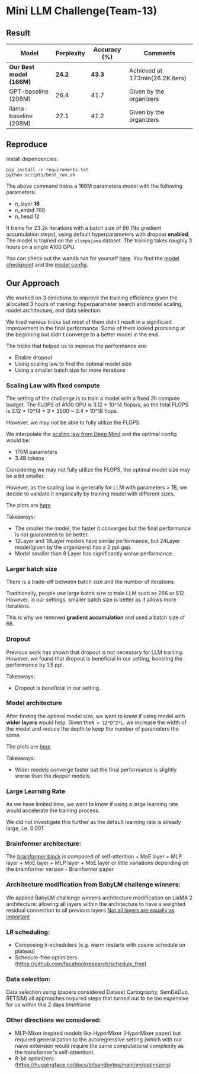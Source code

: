 # Mini LLM Challenge(Team-13)


## Result

| Model                     | Perplexity | Accuracy (%)   | Comments                       |
|---------------------------|------------|----------------|--------------------------------|
| **Our Best model (166M)** | **24.2**   | **43.3**       | Achieved at 173min(26.2K iters) |
| GPT-baseline (208M)       | 26.4       | 41.7           | Given by the organizers        |
| llama-baseline (208M)     | 27.1       | 41.2           | Given by the organizers        |



## Reproduce 

Install dependencies: 

```
pip install -r requirements.txt
python scripts/best_run.sh
```

The above command trains a 166M parameters model with the following parameters:
- n_layer **18**
- n_embd 768 
- n_head 12

It trains for 23.2k iterations with a batch size of 66 (No gradient accumulation steps), using default hyperparameters with dropout **enabled**. 
The model is trained on the `slimpajama` dataset. 
The training takes roughly 3 hours on a single A100 GPU.

You can check out the wandb run for yourself [here](https://api.wandb.ai/links/lauzhack-llm/udvei49j).
You find the [model checkpoint](https://drive.google.com/file/d/1Byj1gQRN-Lf2XqFmvCQMiNA_4aTjmDkO/view?usp=sharing) and the [model config](assets/best_run_summary_config.json). 

## Our Approach

We worked on 3 directions to improve the training efficiency given the allocated 3 hours of training: hyperparameter search and model scaling, model architecture, and data selection. 

We tried various tricks but most of them didn't result in a significant improvement in the final performance.
Some of them looked promising at the beginning but didn't converge to a better model in the end.

The tricks that helped us to improve the performance are:
- Enable dropout
- Using scaling law to find the optimal model size
- Using a smaller batch size for more iterations

### Scaling Law with fixed compute

The setting of the challenge is to train a model with a fixed 3h compute budget.
The FLOPS of A100 GPU is 3.12 * 10^14 flops/s, so the total FLOPS is 3.12 * 10^14 * 3 * 3600 ~ 3.4 * 10^18 flops.

However, we may not be able to fully utilize the FLOPS

We interpolate the [scaling law from Deep Mind](https://arxiv.org/pdf/2203.15556.pdf) and the optimal config would be:
- 170M parameters
- 3.4B tokens

Considering we may not fully utilize the FLOPS, the optimal model size may be a bit smaller.

However, as the scaling law is generally for LLM with parameters > 1B, we decide to validate it empirically by training model with different sizes.

The plots are [here](https://api.wandb.ai/links/lauzhack-llm/df512dsi)

Takeaways:
- The smaller the model, the faster it converges but the final performance is not guaranteed to be better.
- 12Layer and 18Layer models have similar performance, but 24Layer model(given by the organizers) has a 2 ppl gap.
- Model smaller than 8 Layer has significantly worse performance.
  
### Larger batch size

There is a trade-off between batch size and the number of iterations.

Traditionally, people use large batch size to train LLM such as 256 or 512. 
However, in our settings, smaller batch size is better as it allows more iterations.

This is why we removed **gradient accumulation** and used a batch size of 66.

### Dropout

Previous work has shown that dropout is not necessary for LLM training.
However, we found that dropout is beneficial in our setting, boosting the performance by 1.5 ppl.

Takeaways:
- Dropout is beneficial in our setting.

### Model architecture

After finding the optimal model size, we want to know if using model with **wider layers** would help.
Given the`N = 12*D^2*L`, we increase the width of the model and reduce the depth to keep the number of parameters the same.

The plots are [here](https://wandb.ai/lauzhack-llm/width_depth_3h/reports/width-VS-depth--Vmlldzo3NjM1NTkz)

Takeaways:
- Wider models converge faster but the final performance is slightly worse than the deeper models.

### Large Learning Rate

As we have limited time, we want to know if using a large learning rate would accelerate the training process.

We did not investigate this further as the default learning rate is already large, i.e. 0.001

### Brainformer architecture: 
The [brainformer block](https://arxiv.org/pdf/2306.00008.pdf) is composed of self-attention + MoE layer + MLP layer + MoE layer + MLP layer + MoE layer or little variations depending on the brainformer version - Brainformer paper

### Architecture modification from BabyLM challenge winners:
We applied BabyLM challenge winners architecture modification on LlaMA 2 architecture: allowing all layers within the architecture to have a weighted residual connection to all previous layers 
[Not all layers are equally as important](https://arxiv.org/pdf/2311.02265.pdf)

### LR scheduling:

- Composing lr-schedulers (e.g. warm restarts with cosine schedule on plateau)
- Schedule-free optimizers (https://github.com/facebookresearch/schedule_free)

### Data selection:
Data selection using (papers considered Dataset Cartography, SemDeDup, RETSIM) all approaches required steps that turned out to be too expensive for us within this 2 days timeframe



### Other directions we considered:
- MLP-Mixer inspired models like HyperMixer (HyperMixer paper) but required generalization to the autoregressive setting (which with our naive extension would require the same computational complexity as the transformer's self-attention).
- 8-bit optimizers (https://huggingface.co/docs/bitsandbytes/main/en/optimizers)
